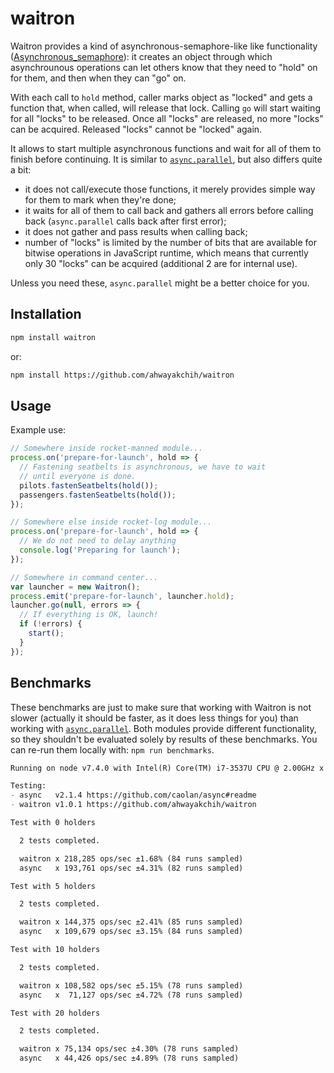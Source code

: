 waitron
=======

Waitron provides a kind of asynchronous-semaphore-like like functionality ([Asynchronous_semaphore](https://en.wikipedia.org/wiki/Asynchronous_semaphore)): it creates an object through which asynchrounous operations can let others know that they need to "hold" on for them, and then when they can "go" on.

With each call to `hold` method, caller marks object as "locked" and gets a function that, when called, will release that lock.
Calling `go` will start waiting for all "locks" to be released.
Once all "locks" are released, no more "locks" can be acquired. Released "locks" cannot be "locked" again.

It allows to start multiple asynchronous functions and wait for all of them to finish before continuing. It is similar to [`async.parallel`](https://github.com/caolan/async), but also differs quite a bit:

- it does not call/execute those functions, it merely provides simple way for them to mark when they're done;
- it waits for all of them to call back and gathers all errors before calling back (`async.parallel` calls back after first error);
- it does not gather and pass results when calling back;
- number of "locks" is limited by the number of bits that are available for bitwise operations in JavaScript runtime, which means that currently only 30 "locks" can be acquired (additional 2 are for internal use).

Unless you need these, `async.parallel` might be a better choice for you.


## Installation

```sh
npm install waitron
```

or:

```sh
npm install https://github.com/ahwayakchih/waitron
```


## Usage

Example use:

```javascript
// Somewhere inside rocket-manned module...
process.on('prepare-for-launch', hold => {
  // Fastening seatbelts is asynchronous, we have to wait
  // until everyone is done.
  pilots.fastenSeatbelts(hold());
  passengers.fastenSeatbelts(hold());
});

// Somewhere else inside rocket-log module...
process.on('prepare-for-launch', hold => {
  // We do not need to delay anything
  console.log('Preparing for launch');
});

// Somewhere in command center...
var launcher = new Waitron();
process.emit('prepare-for-launch', launcher.hold);
launcher.go(null, errors => {
  // If everything is OK, launch!
  if (!errors) {
    start();
  }
});
```


## Benchmarks

These benchmarks are just to make sure that working with Waitron is not slower (actually it should be faster, as it does less things for you) than working with [`async.parallel`](https://github.com/caolan/async). Both modules provide different functionality, so they shouldn't be evaluated solely by results of these benchmarks.
You can re-run them locally with: `npm run benchmarks`.

```markdown
Running on node v7.4.0 with Intel(R) Core(TM) i7-3537U CPU @ 2.00GHz x 4

Testing:
- async   v2.1.4 https://github.com/caolan/async#readme  
- waitron v1.0.1 https://github.com/ahwayakchih/waitron  

Test with 0 holders

  2 tests completed.

  waitron x 218,285 ops/sec ±1.68% (84 runs sampled)
  async   x 193,761 ops/sec ±4.31% (82 runs sampled)

Test with 5 holders

  2 tests completed.

  waitron x 144,375 ops/sec ±2.41% (85 runs sampled)
  async   x 109,679 ops/sec ±3.15% (84 runs sampled)

Test with 10 holders

  2 tests completed.

  waitron x 108,582 ops/sec ±5.15% (78 runs sampled)
  async   x  71,127 ops/sec ±4.72% (78 runs sampled)

Test with 20 holders

  2 tests completed.

  waitron x 75,134 ops/sec ±4.30% (78 runs sampled)
  async   x 44,426 ops/sec ±4.89% (78 runs sampled)
```